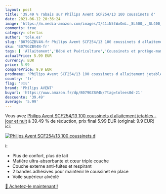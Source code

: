 ```yaml
---
layout: post
title: '39.49 % rabais sur Philips Avent SCF254/13 100 coussinets d'
date: 2021-06-12 20:36:24
image: 'https://m.media-amazon.com/images/I/41iN5lWxOmL._SL500_._SL400_.jpg'
comments: true
category: ofertas
author: 'tole.es'
slug: 'B079GZBV4N-fr Philips Avent SCF254/13 100 coussinets d allaitement...'
sku: 'B079GZBV4N-fr'
tags: [ 'Allaitement','Bébé et Puériculture','Coussinets et protège-mamelons','Crèmes pour mamelons','Repas de bébé','philips avent', ]
actualPrice: 5.99 EUR
currency: EUR
price: 5.99
comparePrice: 9.9 EUR
prodname: 'Philips Avent SCF254/13 100 coussinets d allaitement jetables - jour et nuit'
country: 'fr'
flag: '🇫🇷'
brand: 'Philips AVENT'
buyurl: 'https://www.amazon.fr/dp/B079GZBV4N/?tag=tolees0d-21'
descuento: '39.49'
average: '5.99'
---
```


Vous avez [Philips Avent SCF254/13 100 coussinets d allaitement jetables - jour et nuit](https://www.amazon.fr/dp/B079GZBV4N/?tag=tolees0d-21)  à  39.49 % de réduction, prix final  5.99 EUR (original: 9.9 EUR) ici:

[![Philips Avent SCF254/13 100 coussinets d](https://m.media-amazon.com/images/I/41iN5lWxOmL._SL500_._SL400_.jpg)](https://www.amazon.fr/dp/B079GZBV4N/?tag=tolees0d-21)

ℹ️:

- Plus de confort, plus de lait
- Matière ultra-absorbante et cœur triple couche
- Couche externe anti-fuites et respirant
- 2 bandes adhésives pour maintenir le coussinet en place
- Voile supérieur alvéolé

[🛒 Achetez-le maintenant!!](https://www.amazon.fr/dp/B079GZBV4N/?tag=tolees0d-21)
